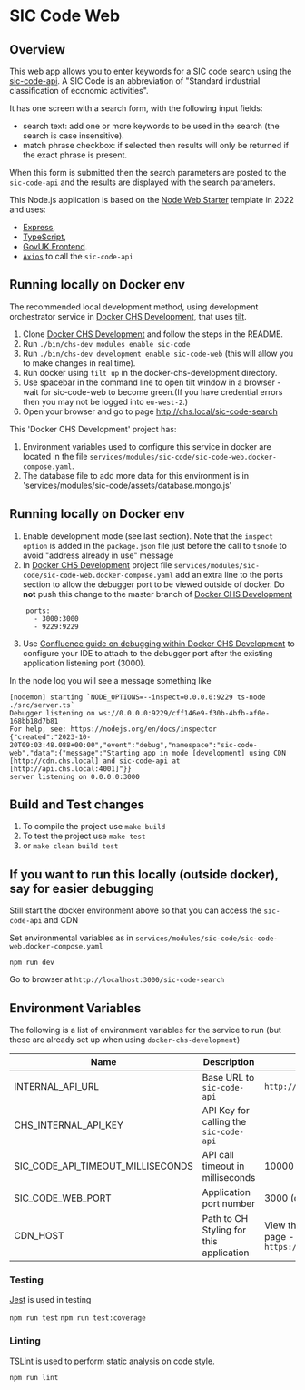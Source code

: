 # SIC Code Web

## Overview

This web app allows you to enter keywords for a SIC code search using the [sic-code-api](https://github.com/companieshouse/sic-code-api). A SIC Code is an abbreviation of "Standard industrial classification of economic activities".

It has one screen with a search form, with the following input fields:

- search text: add one or more keywords to be used in the search (the search is case insensitive).
- match phrase checkbox: if selected then results will only be returned if the exact phrase is present.

When this form is submitted then the search parameters are posted to the `sic-code-api` and the results are displayed with the search parameters.

This Node.js application is based on the [Node Web Starter](https://github.com/companieshouse/node-web-starter) template in 2022 and uses:

- [Express](https://expressjs.com),
- [TypeScript](https://typescriptlang.org),
- [GovUK Frontend](https://github.com/alphagov/govuk-frontend).
- [`Axios`](https://axios-http.com/) to call the `sic-code-api`

## Running locally on Docker env

The recommended local development method, using development orchestrator service in [Docker CHS Development](https://github.com/companieshouse/docker-chs-development), that uses [tilt](https://tilt.dev/).

1. Clone [Docker CHS Development](https://github.com/companieshouse/docker-chs-development) and follow the steps in the README.
2. Run `./bin/chs-dev modules enable sic-code`
3. Run `./bin/chs-dev development enable sic-code-web` (this will allow you to make changes in real time).
4. Run docker using `tilt up` in the docker-chs-development directory.
5. Use spacebar in the command line to open tilt window in a browser - wait for sic-code-web to become green.(If you have credential errors then  you may not be logged into `eu-west-2`.)
6. Open your browser and go to page <http://chs.local/sic-code-search>

This 'Docker CHS Development' project has:

1. Environment variables used to configure this service in docker are located in the file `services/modules/sic-code/sic-code-web.docker-compose.yaml`. 
2. The database file to add more data for this environment is in 'services/modules/sic-code/assets/database.mongo.js'

## Running locally on Docker env

1. Enable development mode (see last section). Note that the `inspect option` is added in the `package.json` file just before the call to `tsnode` to avoid "address already in use" message
2. In [Docker CHS Development](https://github.com/companieshouse/docker-chs-development) project file `services/modules/sic-code/sic-code-web.docker-compose.yaml` add an extra line to the ports section to allow the debugger port to be viewed outside of docker. Do **not** push this change to the master branch of [Docker CHS Development](https://github.com/companieshouse/docker-chs-development) 
```
    ports:
      - 3000:3000
      - 9229:9229
```
3. Use [Confluence guide on debugging within Docker CHS Development](https://companieshouse.atlassian.net/wiki/spaces/DEV/pages/4200824887/CHS+-+Maven+Node.js+and+GO+Remote+Debugging) to configure your IDE to attach to the debugger port after the existing application listening port (3000). 

In the node log you will see a message something like

``` 
[nodemon] starting `NODE_OPTIONS=--inspect=0.0.0.0:9229 ts-node ./src/server.ts`
Debugger listening on ws://0.0.0.0:9229/cff146e9-f30b-4bfb-af0e-168bb18d7b81
For help, see: https://nodejs.org/en/docs/inspector
{"created":"2023-10-20T09:03:48.088+00:00","event":"debug","namespace":"sic-code-web","data":{"message":"Starting app in mode [development] using CDN [http://cdn.chs.local] and sic-code-api at [http://api.chs.local:4001]"}}
server listening on 0.0.0.0:3000
```

## Build and Test changes

1. To compile the project use `make build`
2. To test the project use `make test`
3. or `make clean build test`

## If you want to run this locally (outside docker), say for easier debugging

Still start the docker environment above so that you can access the `sic-code-api` and CDN

Set environmental variables as in `services/modules/sic-code/sic-code-web.docker-compose.yaml`

`npm run dev`

Go to browser at `http://localhost:3000/sic-code-search`

## Environment Variables

The following is a list of environment variables for the service to run (but these are already set up when using `docker-chs-development`)

Name                                        | Description                                                            | Example Value
------------------------------------------- | ---------------------------------------------------------------------- | ------------------------
INTERNAL_API_URL                            | Base URL to `sic-code-api`                                             | `http://internalapi`
CHS_INTERNAL_API_KEY                        | API Key for calling the `sic-code-api`                                 |
SIC_CODE_API_TIMEOUT_MILLISECONDS           | API call timeout in milliseconds                                       | 10000 (default)
SIC_CODE_WEB_PORT                           | Application port number                                                | 3000 (default)
CDN_HOST                                    | Path to CH Styling for this application                                | View the page source of the [DevHub](https://developer.company-information.service.gov.uk/) page - example `https://d3q1r7ldqt8xxd.cloudfront.net/`

### Testing

[Jest](https://jestjs.io/) is used in testing

  `npm run test`
  `npm run test:coverage`

### Linting

[TSLint](https://palantir.github.io/tslint/) is used to perform static analysis on code style.

  `npm run lint`
